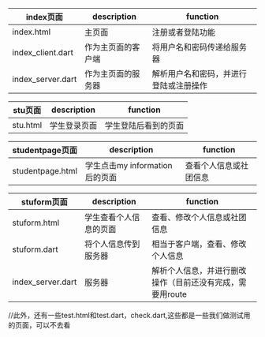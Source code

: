 |   index页面             |   description             | function                                      |
|-------------------------|-------------------------- |-----------------------------------------------|
|index.html               |主页面                     |注册或者登陆功能                               |
|index_client.dart        |作为主页面的客户端         |将用户名和密码传递给服务器                     |
|index_server.dart        |作为主页面的服务器         |解析用户名和密码，并进行登陆或注册操作         |


|   stu页面               |   description             | function                                      |
|-------------------------|-------------------------- |-----------------------------------------------|
|stu.html                 |学生登录页面               |学生登陆后看到的页面                           |


|   studentpage页面             |   description                | function                                       |
|-------------------------------|------------------------------ |-----------------------------------------------|
|studentpage.html               |学生点击my information后的页面 |查看个人信息或社团信息                         |

|   stuform页面                 |   description                 | function                                                |
|-------------------------------|------------------------------ |---------------------------------------------------------|
|stuform.html                   |学生查看个人信息的页面         |查看、修改个人信息或社团信息                             |
|stuform.dart                   |将个人信息传到服务器           |相当于客户端，查看、修改个人信息                         |
|index_server.dart              |服务器                         |解析个人信息，并进行删改操作（目前还没有完成，需要用route|

//此外，还有一些test.html和test.dart，check.dart,这些都是一些我们做测试用的页面，可以不去看








